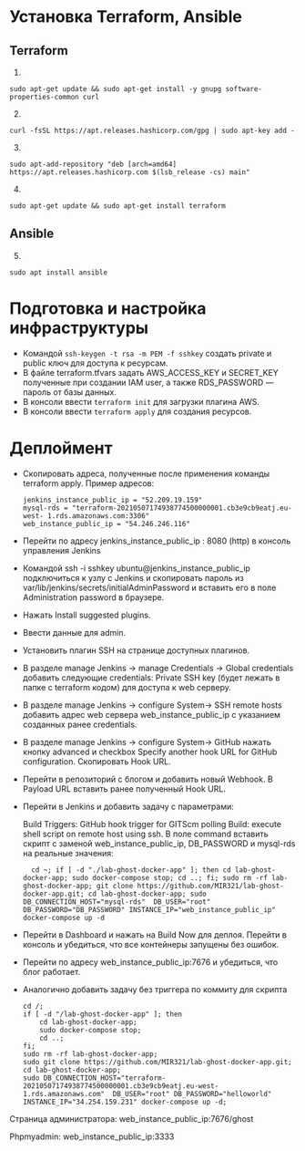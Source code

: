 # Установка Terraform, Ansible


## Terraform
1.

    sudo apt-get update && sudo apt-get install -y gnupg software-properties-common curl
2.    

    curl -fsSL https://apt.releases.hashicorp.com/gpg | sudo apt-key add -

3.

    sudo apt-add-repository "deb [arch=amd64] https://apt.releases.hashicorp.com $(lsb_release -cs) main"
4.

    sudo apt-get update && sudo apt-get install terraform

## Ansible
5.

    sudo apt install ansible

# Подготовка и настройка инфраструктуры

- Командой ```ssh-keygen -t rsa -m PEM -f sshkey``` создать private и public ключ для доступа к ресурсам.
- В файле terraform.tfvars задать AWS_ACCESS_KEY и SECRET_KEY полученные при создании IAM user, а также RDS_PASSWORD — пароль от базы данных. 
- В консоли ввести ```terraform init``` для загрузки плагина AWS.
- В консоли ввести ```terraform apply```  для создания ресурсов.


# Деплоймент


- Скопировать адреса, полученные после применения команды terraform apply. Пример адресов:
	``` 
    jenkins_instance_public_ip = "52.209.19.159"
	mysql-rds = "terraform-20210507174938774500000001.cb3e9cb9eatj.eu-west-	1.rds.amazonaws.com:3306"
	web_instance_public_ip = "54.246.246.116"
    ````

- Перейти по адресу jenkins_instance_public_ip : 8080 (http) в консоль управления Jenkins 

- Командой ssh -i sshkey ubuntu@jenkins_instance_public_ip подключиться к 	узлу с Jenkins и скопировать пароль из 		var/lib/jenkins/secrets/initialAdminPassword и вставить его в поле Administration 	password в браузере.

- Нажать Install suggested plugins.

- Ввести данные для admin.

-  Установить плагин SSH на странице доступных плагинов.

- В разделе manage Jenkins → manage Credentials → Global credentials добавить 	следующие credentials:
	Private SSH key (будет лежать в папке с terraform кодом) для доступа к 		web серверу.

- В разделе manage Jenkins → configure System→ SSH remote hosts добавить 	адрес web сервера web_instance_public_ip c указанием созданных ранее 	credentials.

- В разделе manage Jenkins → configure System→ GitHub нажать кнопку 	advanced и checkbox Specify another hook URL for GitHub configuration. 	Скопировать Hook URL.

- Перейти в репозиторий с блогом и добавить новый Webhook. В Payload URL 	вставить ранее полученный Hook URL.

- Перейти в Jenkins и добавить задачу с параметрами:
            
    Build Triggers: GitHub hook trigger for GITScm polling
    Build: execute shell script on remote host using ssh. 
    В поле command вставить скрипт  с заменой web_instance_public_ip,  DB_PASSWORD и mysql-rds на реальные значения:

		cd ~; if [ -d "./lab-ghost-docker-app" ]; then cd lab-ghost-docker-app; sudo docker-compose stop; cd ..; fi; sudo rm -rf lab-ghost-docker-app; git clone https://github.com/MIR321/lab-ghost-docker-app.git; cd lab-ghost-docker-app; sudo DB_CONNECTION_HOST="mysql-rds"  DB_USER="root" DB_PASSWORD="DB_PASSWORD" INSTANCE_IP="web_instance_public_ip" docker-compose up -d

- Перейти в Dashboard и нажать на Build Now для деплоя. Перейти в консоль и убедиться, что все контейнеры запущены без ошибок.

- Перейти по адресу  web_instance_public_ip:7676 и убедиться, что блог работает.

- Аналогично добавить задачу без триггера по коммиту для скрипта


    ```
    cd /; 
	if [ -d "/lab-ghost-docker-app" ]; then 
		cd lab-ghost-docker-app; 
		sudo docker-compose stop; 
		cd ..; 
	fi; 
	sudo rm -rf lab-ghost-docker-app; 
	sudo git clone https://github.com/MIR321/lab-ghost-docker-app.git; 
	cd lab-ghost-docker-app; 
	sudo DB_CONNECTION_HOST="terraform-20210507174938774500000001.cb3e9cb9eatj.eu-west-1.rds.amazonaws.com"  DB_USER="root" DB_PASSWORD="helloworld" INSTANCE_IP="34.254.159.231" docker-compose up -d; 
    ```

Страница администратора: web_instance_public_ip:7676/ghost 

Phpmyadmin: web_instance_public_ip:3333 